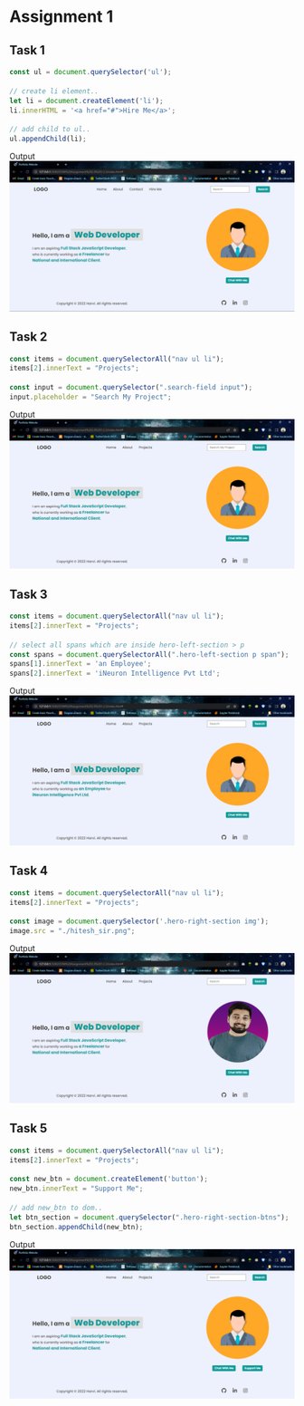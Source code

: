 # Assignment 1

## Task 1
```javascript
const ul = document.querySelector('ul');

// create li element..
let li = document.createElement('li');
li.innerHTML = '<a href="#">Hire Me</a>';

// add child to ul..
ul.appendChild(li);
```
Output
![Task 1](./firstAssignmentImage/output1.png 'Task 1')

## Task 2

```javascript
const items = document.querySelectorAll("nav ul li");
items[2].innerText = "Projects";

const input = document.querySelector(".search-field input");
input.placeholder = "Search My Project";
```

Output
![Task 2](./firstAssignmentImage/output2.png 'Task 2')

## Task 3

```javascript
const items = document.querySelectorAll("nav ul li");
items[2].innerText = "Projects";

// select all spans which are inside hero-left-section > p
const spans = document.querySelectorAll(".hero-left-section p span");
spans[1].innerText = 'an Employee';
spans[2].innerText = 'iNeuron Intelligence Pvt Ltd';
```

Output
![Task 3](./firstAssignmentImage/output3.png 'Task 3')

## Task 4

```javascript
const items = document.querySelectorAll("nav ul li");
items[2].innerText = "Projects";

const image = document.querySelector('.hero-right-section img');
image.src = "./hitesh_sir.png";
```

Output
![Task 4](./firstAssignmentImage/output4.png 'Task 4')

## Task 5

```javascript
const items = document.querySelectorAll("nav ul li");
items[2].innerText = "Projects";

const new_btn = document.createElement('button');
new_btn.innerText = "Support Me";

// add new_btn to dom..
let btn_section = document.querySelector(".hero-right-section-btns");
btn_section.appendChild(new_btn);
```

Output
![Task 5](./firstAssignmentImage/output5.png 'Task 5')


